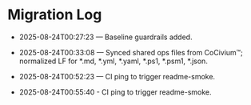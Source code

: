 <!-- status: stub; target: 150+ words -->
<!-- status: stub; target: 150+ words -->
<!-- status: stub; target: 150+ words -->
<!-- status: stub; target: 150+ words -->
<!-- status: stub; target: 150+ words -->
<!-- status: stub; target: 150+ words -->
<!-- status: stub; target: 150+ words -->
# Migration Log

- 2025-08-24T00:27:23 — Baseline guardrails added.


- 2025-08-24T00:33:08 — Synced shared ops files from CoCivium™; normalized LF for *.md, *.yml, *.yaml, *.ps1, *.psm1, *.json.
- 2025-08-24T00:52:23 — CI ping to trigger readme-smoke.
- 2025-08-24T00:55:40 - CI ping to trigger readme-smoke.








